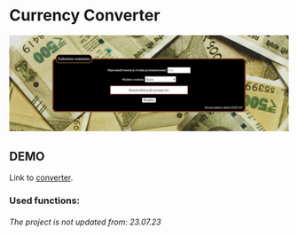 
# Currency Converter

![currencyConverter](https://github.com/virusse7/currency-converter/blob/main/images/presentImage.PNG?raw=true)

## DEMO
Link to [converter](!https://virusse7.github.io/currency-converter/).

### Used functions:


###### The project is not updated from: 23.07.23